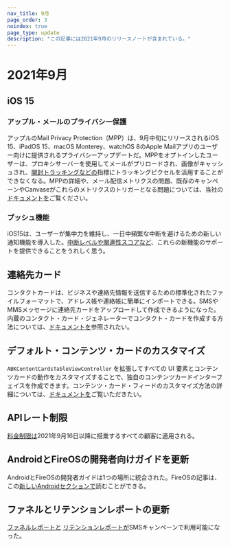 ```yaml
---
nav_title: 9月
page_order: 3
noindex: true
page_type: update
description: "この記事には2021年9月のリリースノートが含まれている。"
---
```


# 2021年9月

## iOS 15

### アップル・メールのプライバシー保護 

アップルのMail Privacy Protection（MPP）は、9月中旬にリリースされるiOS 15、iPadOS 15、macOS Monterey、watchOS 8のApple Mailアプリのユーザー向けに提供されるプライバシーアップデートだ。MPPをオプトインしたユーザーは、プロキシサーバーを使用してメールがプリロードされ、画像がキャッシュされ、[開封トラッキングなどの]({{site.baseurl}}/user_guide/administrative/app_settings/email_settings/#open-tracking-pixel)指標にトラッキングピクセルを活用することができなくなる。MPPの詳細や、メール配信メトリクスの問題、既存のキャンペーンやCanvaseがこれらのメトリクスのトリガーとなる問題については、当社の[ドキュメントを]({{site.baseurl}}/user_guide/message_building_by_channel/email/mpp/)ご覧ください。

### プッシュ機能

iOS15は、ユーザーが集中力を維持し、一日中頻繁な中断を避けるための新しい通知機能を導入した。[中断レベルや関連性スコアなど]({{site.baseurl}}/user_guide/message_building_by_channel/push/ios/notification_options/)、これらの新機能のサポートを提供できることをうれしく思う。

## 連絡先カード

コンタクトカードは、ビジネスや連絡先情報を送信するための標準化されたファイルフォーマットで、アドレス帳や連絡帳に簡単にインポートできる。SMSやMMSメッセージに連絡先カードをアップロードして作成できるようになった。内蔵のコンタクト・カード・ジェネレーターでコンタクト・カードを作成する方法については、[ドキュメントを]({{site.baseurl}}/user_guide/message_building_by_channel/sms/mms/contact_card/)参照されたい。

## デフォルト・コンテンツ・カードのカスタマイズ

`ABKContentCardsTableViewController` を拡張してすべての UI 要素とコンテンツカードの動作をカスタマイズすることで、独自のコンテンツカードインターフェイスを作成できます。コンテンツ・カード・フィードのカスタマイズ方法の詳細については、[ドキュメントを]({{site.baseurl}}/developer_guide/platform_integration_guides/swift/content_cards/customization/customizing_feed/)ご覧いただきたい。 

## APIレート制限

[料金制限は]({{site.baseurl}}/api/basics/#api-limits/)2021年9月16日以降に搭乗するすべての顧客に適用される。 

## AndroidとFireOSの開発者向けガイドを更新

AndroidとFireOSの開発者ガイドは1つの場所に統合された。FireOSの記事は、この[新しいAndroidセクションで]({{site.baseurl}}/developer_guide/platform_integration_guides/android/push_notifications/fireos/integration/)読むことができる。

## ファネルとリテンションレポートの更新

[ファネルレポートと]({{site.baseurl}}/user_guide/engagement_tools/canvas/canvas_funnel_reports/) [リテンションレポートが]({{site.baseurl}}/user_guide/engagement_tools/campaigns/testing_and_more/retention_reports/)SMSキャンペーンで利用可能になった。
